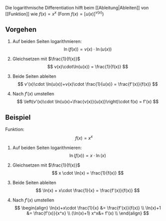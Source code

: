 Die logarithmische Differentiation hilft beim [[Ableitung|Ableiten]] von [[Funktion]] wie $f(x)=x^x$ (Form $f(x)=[u(x)]^{v(x)}$)

## Vorgehen
1. Auf beiden Seiten logarithmieren:
$$
\ln(f(x)) =v(x)\cdot \ln(u(x))
$$
2. Gleichsetzen mit $\frac{1}{f(x)}$
$$
v(x)\cdot\ln(u(x)) = \frac{1}{f(x)}
$$

4. Beide Seiten ableiten
$$
v'(x)\cdot \ln(u(x))+v(x)\cdot \frac{1}{u(x)} = \frac{f'(x)}{f(x)}
$$
5. Nach $f'(x)$ umstellen
$$
\left(v'(x)\cdot \ln(u(x)+\frac{v(x)}{u(x)}\right)\cdot f(x) = f'(x)
$$

## Beispiel
Funktion:
$$
f(x) =x^x
$$
1. Auf beiden Seiten logarithmieren:
$$
\ln(f(x)) = x\cdot \ln(x)
$$
2. Gleichsetzen mit $\frac{1}{f(x)}$
$$
x \cdot \ln(x) = \frac{1}{f(x)}
$$

4. Beide Seiten ableiten
$$
\ln(x) + x\cdot \frac{1}{x} = \frac{f'(x)}{f(x)}
$$
5. Nach $f'(x)$ umstellen
$$
\begin{align}
\ln(x)+x\cdot \frac{1}{x} &= \frac{f'(x)}{f(x)} \\
\ln(x)+1 &= \frac{f'(x)}{x^x} \\
(\ln(x)+1) x^x&= f'(x) \\
\end{align}
$$